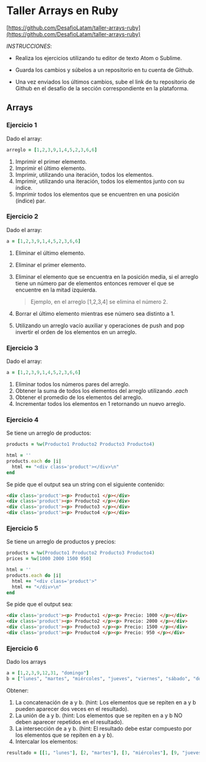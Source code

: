 # Taller Arrays en Ruby

[https://github.com/DesafioLatam/taller-arrays-ruby](https://github.com/DesafioLatam/taller-arrays-ruby)

*INSTRUCCIONES*:

- Realiza los ejercicios utilizando tu editor de texto Atom o Sublime.

- Guarda los cambios y súbelos a un repositorio en tu cuenta de Github.

- Una vez enviados los últimos cambios, sube el link de tu repositorio de Github en el desafío de la sección correspondiente en la plataforma.



## Arrays

### Ejercicio 1
Dado el array:

~~~ruby
arreglo = [1,2,3,9,1,4,5,2,3,6,6]
~~~

1. Imprimir el primer elemento.
2. Imprimir el último elemento.
3. Imprimir, utilizando una iteración, todos los elementos.
4. Imprimir, utilizando una iteración, todos los elementos junto con su índice.
5. Imprimir todos los elementos que se encuentren en una posición (índice) par.

### Ejercicio 2
Dado el array:

~~~ruby
a = [1,2,3,9,1,4,5,2,3,6,6]
~~~

1. Eliminar el último elemento.

2. Eliminar el primer elemento.

3. Eliminar el elemento que se encuentra en la posición media, si el arreglo tiene un número par de elementos entonces remover el que se encuentre en la mitad izquierda.

	> Ejemplo, en el arreglo [1,2,3,4] se elimina el número 2.

4. Borrar el último elemento mientras ese número sea distinto a 1.
5. Utilizando un arreglo vacío auxiliar y operaciones de push and pop invertir el orden de los elementos en un arreglo.


### Ejercicio 3
Dado el array:

~~~ruby
a = [1,2,3,9,1,4,5,2,3,6,6]
~~~

1. Eliminar todos los números pares del arreglo.
2. Obtener la suma de todos los elementos del arreglo utilizando *.each*
3. Obtener el promedio de los elementos del arreglo.
4. Incrementar todos los elementos en 1 retornando un nuevo arreglo.

### Ejercicio 4
Se tiene un arreglo de productos:

~~~rb
products = %w(Producto1 Producto2 Producto3 Producto4)

html = ''
products.each do |i|
  html += "<div class='product'></div>\n"
end

~~~

Se pide que el output sea un string con el siguiente contenido:

~~~html
<div class='product'><p> Producto1 </p></div>
<div class='product'><p> Producto2 </p></div>
<div class='product'><p> Producto3 </p></div>
<div class='product'><p> Producto4 </p></div>
~~~

### Ejercicio 5
Se tiene un arreglo de productos y precios:

~~~rb
products = %w(Producto1 Producto2 Producto3 Producto4)
prices = %w[1000 2000 1500 950]

html = ''
products.each do |i|
  html += "<div class='product'>"
  html += "</div>\n"
end
~~~

Se pide que el output sea:

~~~html
<div class='product'><p> Producto1 </p><p> Precio: 1000 </p></div>
<div class='product'><p> Producto2 </p><p> Precio: 2000 </p></div>
<div class='product'><p> Producto3 </p><p> Precio: 1500 </p></div>
<div class='product'><p> Producto4 </p><p> Precio: 950 </p></div>
~~~

### Ejercicio 6
Dado los arrays

~~~ruby
a = [1,2,3,9,12,31, "domingo"]
b = ["lunes", "martes", "miércoles", "jueves", "viernes", "sábado", "domingo"]
~~~
Obtener:

1. La concatenación de a y b. (hint: Los elementos que se repiten en a y b pueden aparecer dos veces en el resultado).
2. La unión de a y b. (hint: Los elementos que se repiten en a y b NO deben aparecer repetidos en el resultado).
3. La intersección de a y b. (hint: El resultado debe estar compuesto por los elementos que se repiten en a y b).
4. Intercalar los elementos:

~~~ruby
resultado = [[1, "lunes"], [2, "martes"], [3, "miércoles"], [9, "jueves"], [12, "viernes"], [31, "sábado"], ["domingo", "domingo"]]
~~~
